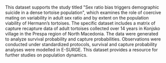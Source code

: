 This dataset supports the study titled "Sex ratio bias triggers demographic suicide in a dense tortoise population", which examines the role of coercive mating on variability in adult sex ratio and by extent on the population viability of Hermann’s tortoises. The specific dataset includes a matrix of capture recapture data of adult tortoises collected over 14 years in Konjsko village in the Prespa region of North Macedonia. The data were generated to analyze survival probability and capture probabilities. Observations were conducted under standardized protocols, survival and capture probability analyses were modelled in E-SURGE. This dataset provides a resource for further studies on population dynamics.
